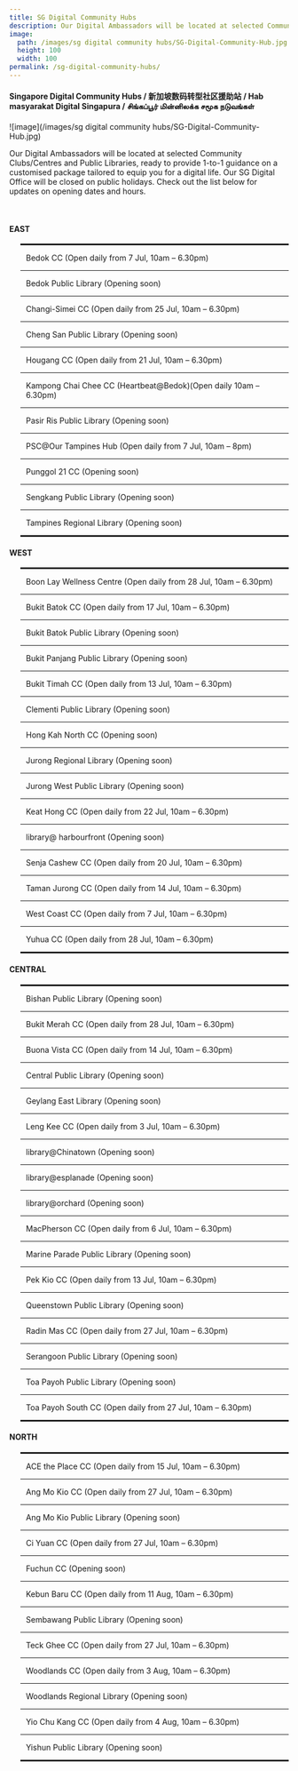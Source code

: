 ```yaml
---
title: SG Digital Community Hubs
description: Our Digital Ambassadors will be located at selected Community Clubs/Centres and Public Libraries, ready to provide 1-to-1 guidance on a customised package tailored to equip you for a digital life.
image:
  path: /images/sg digital community hubs/SG-Digital-Community-Hub.jpg
  height: 100
  width: 100
permalink: /sg-digital-community-hubs/
---
```


#### Singapore Digital Community Hubs / 新加坡数码转型社区援助站 / Hab masyarakat Digital Singapura / சிங்கப்பூர் மின்னிலக்க சமூக நடுவங்கள்

![image](/images/sg digital community hubs/SG-Digital-Community-Hub.jpg)

Our Digital Ambassadors will be located at selected Community Clubs/Centres and Public Libraries, ready to provide 1-to-1 guidance on a customised package tailored to equip you for a digital life.
Our SG Digital Office will be closed on public holidays. Check out the list below for updates on opening dates and hours.

<br>
    <div class="row">
    <div class="col-sm-6">
    <h4>EAST</h4>
    <div style="padding-left: 20px;">
    <hr style="border: 1px solid;">
    <p style="margin-left: 10px;">Bedok CC (Open daily from 7 Jul, 10am &ndash; 6.30pm)</p>
    <hr>
    <p style="margin-left: 10px;">Bedok Public Library (Opening soon)</p>
    <hr>
    <p style="margin-left: 10px;">Changi-Simei CC (Open daily from 25 Jul, 10am &ndash; 6.30pm)</p>
    <hr>
    <p style="margin-left: 10px;">Cheng San Public Library (Opening soon)</p>
    <hr>
    <p style="margin-left: 10px;">Hougang CC (Open daily from 21 Jul, 10am &ndash; 6.30pm)</p>
    <hr>
    <p style="margin-left: 10px;">Kampong Chai Chee CC (Heartbeat@Bedok)(Open daily 10am &ndash; 6.30pm)</p>
    <hr>
    <p style="margin-left: 10px;">Pasir Ris Public Library (Opening soon)</p>
    <hr>
    <p style="margin-left: 10px;">PSC@Our Tampines Hub (Open daily from 7 Jul, 10am &ndash; 8pm)</p>
    <hr>
    <p style="margin-left: 10px;">Punggol 21 CC (Opening soon)</p>
    <hr>
    <p style="margin-left: 10px;">Sengkang Public Library (Opening soon)</p>
    <hr>
    <p style="margin-left: 10px;">Tampines Regional Library (Opening soon)</p>
    <hr style="border: 1px solid;">
    </div>
    <h4>WEST</h4>
    <div style="padding-left: 20px;">
    <hr style="border: 1px solid;">
    <p style="margin-left: 10px;">Boon Lay Wellness Centre (Open daily from 28 Jul, 10am &ndash; 6.30pm)</p>
    <hr>
    <p style="margin-left: 10px;">Bukit Batok CC (Open daily from 17 Jul, 10am &ndash; 6.30pm)</p>
    <hr>
    <p style="margin-left: 10px;">Bukit Batok Public Library (Opening soon)</p>
    <hr>
    <p style="margin-left: 10px;">Bukit Panjang Public Library (Opening soon)</p>
    <hr>
    <p style="margin-left: 10px;">Bukit Timah CC (Open daily from 13 Jul, 10am &ndash; 6.30pm)</p>
    <hr>
    <p style="margin-left: 10px;">Clementi Public Library (Opening soon)</p>
    <hr>
    <p style="margin-left: 10px;">Hong Kah North CC (Opening soon)</p>
    <hr>
    <p style="margin-left: 10px;">Jurong Regional Library (Opening soon)</p>
    <hr>
    <p style="margin-left: 10px;">Jurong West Public Library (Opening soon)</p>
    <hr>
    <p style="margin-left: 10px;">Keat Hong CC (Open daily from 22 Jul, 10am &ndash; 6.30pm)</p>
    <hr>
    <p style="margin-left: 10px;">library@ harbourfront (Opening soon)</p>
    <hr>
    <p style="margin-left: 10px;">Senja Cashew CC (Open daily from 20 Jul, 10am &ndash; 6.30pm)</p>
    <hr>
    <p style="margin-left: 10px;">Taman Jurong CC (Open daily from 14 Jul, 10am &ndash; 6.30pm)</p>
    <hr>
    <p style="margin-left: 10px;">West Coast CC (Open daily from 7 Jul, 10am &ndash; 6.30pm)</p>
    <hr>
    <p style="margin-left: 10px;">Yuhua CC (Open daily from 28 Jul, 10am &ndash; 6.30pm)</p>
    <hr style="border: 1px solid;">
    </div>
    </div>
    <div class="col-sm-6">
    <h4>CENTRAL</h4>
    <div style="padding-left: 20px;">
    <hr style="border: 1px solid;">
    <p style="margin-left: 10px;">Bishan Public Library (Opening soon)</p>
    <hr>
    <p style="margin-left: 10px;">Bukit Merah CC (Open daily from 28 Jul, 10am &ndash; 6.30pm)</p>
    <hr>
    <p style="margin-left: 10px;">Buona Vista CC (Open daily from 14 Jul, 10am &ndash; 6.30pm)</p>
    <hr>
    <p style="margin-left: 10px;">Central Public Library (Opening soon)</p>
    <hr>
    <p style="margin-left: 10px;">Geylang East Library (Opening soon)</p>
    <hr>
    <p style="margin-left: 10px;">Leng Kee CC (Open daily from 3 Jul, 10am &ndash; 6.30pm)</p>
    <hr>
    <p style="margin-left: 10px;">library@Chinatown (Opening soon)</p>
    <hr>
    <p style="margin-left: 10px;">library@esplanade (Opening soon)</p>
    <hr>
    <p style="margin-left: 10px;">library@orchard (Opening soon)</p>
    <hr>
    <p style="margin-left: 10px;">MacPherson CC (Open daily from 6 Jul, 10am &ndash; 6.30pm)</p>
    <hr>
    <p style="margin-left: 10px;">Marine Parade Public Library (Opening soon)</p>
    <hr>
    <p style="margin-left: 10px;">Pek Kio CC (Open daily from 13 Jul, 10am &ndash; 6.30pm)</p>
    <hr>
    <p style="margin-left: 10px;">Queenstown Public Library (Opening soon)</p>
    <hr>
    <p style="margin-left: 10px;">Radin Mas CC (Open daily from 27 Jul, 10am &ndash; 6.30pm)</p>
    <hr>
    <p style="margin-left: 10px;">Serangoon Public Library (Opening soon)</p>
    <hr>
    <p style="margin-left: 10px;">Toa Payoh Public Library (Opening soon)</p>
    <hr>
    <p style="margin-left: 10px;">Toa Payoh South CC (Open daily from 27 Jul, 10am &ndash; 6.30pm)</p>
    <hr style="border: 1px solid;">
    </div>
    <h4>NORTH</h4>
    <div style="padding-left: 20px;">
    <hr style="border: 1px solid;">
    <p style="margin-left: 10px;">ACE the Place CC (Open daily from 15 Jul, 10am &ndash; 6.30pm)</p>
    <hr>
    <p style="margin-left: 10px;">Ang Mo Kio CC (Open daily from 27 Jul, 10am &ndash; 6.30pm)</p>
    <hr>
    <p style="margin-left: 10px;">Ang Mo Kio Public Library (Opening soon)</p>
    <hr>
    <p style="margin-left: 10px;">Ci Yuan CC (Open daily from 27 Jul, 10am &ndash; 6.30pm)</p>
    <hr>
    <p style="margin-left: 10px;">Fuchun CC (Opening soon)</p>
    <hr>
    <p style="margin-left: 10px;">Kebun Baru CC (Open daily from 11 Aug, 10am &ndash; 6.30pm)</p>
    <hr>
    <p style="margin-left: 10px;">Sembawang Public Library (Opening soon)</p>
    <hr>
    <p style="margin-left: 10px;">Teck Ghee CC (Open daily from 27 Jul, 10am &ndash; 6.30pm)</p>
    <hr>
    <p style="margin-left: 10px;">Woodlands CC (Open daily from 3 Aug, 10am &ndash; 6.30pm)</p>
    <hr>
    <p style="margin-left: 10px;">Woodlands Regional Library (Opening soon)</p>
    <hr>
    <p style="margin-left: 10px;">Yio Chu Kang CC (Open daily from 4  Aug, 10am &ndash; 6.30pm)</p>
    <hr>
    <p style="margin-left: 10px;">Yishun Public Library (Opening soon)</p>
    <hr style="border: 1px solid;">
    </div>
    </div>
    </div>
